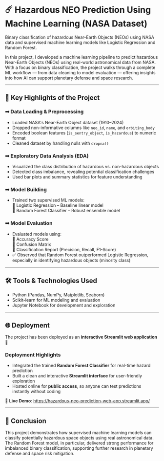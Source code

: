 # ☄️ Hazardous NEO Prediction Using Machine Learning (NASA Dataset)

Binary classification of hazardous Near-Earth Objects (NEOs) using NASA data and supervised machine learning models like Logistic Regression and Random Forest.

In this project, I developed a machine learning pipeline to predict hazardous Near-Earth Objects (NEOs) using real-world astronomical data from NASA. With a focus on binary classification, the project walks through a complete ML workflow — from data cleaning to model evaluation — offering insights into how AI can support planetary defense and space research.

---

## 📌 Key Highlights of the Project

### ➡ Data Loading & Preprocessing
- Loaded NASA's Near-Earth Object dataset (1910–2024)  
- Dropped non-informative columns like `neo_id`, `name`, and `orbiting_body`  
- Encoded boolean features (`is_sentry_object`, `is_hazardous`) to numeric format  
- Cleaned dataset by handling nulls with `dropna()`  

### ➡ Exploratory Data Analysis (EDA)
- Visualized the class distribution of hazardous vs. non-hazardous objects  
- Detected class imbalance, revealing potential classification challenges  
- Used bar plots and summary statistics for feature understanding  

### ➡ Model Building
- Trained two supervised ML models:  
  🔹 Logistic Regression – Baseline linear model  
  🔹 Random Forest Classifier – Robust ensemble model  

### ➡ Model Evaluation
- Evaluated models using:  
  🔸 Accuracy Score  
  🔸 Confusion Matrix  
  🔸 Classification Report (Precision, Recall, F1-Score)  
- ✅ Observed that Random Forest outperformed Logistic Regression, especially in identifying hazardous objects (minority class)  

---

## 🛠 Tools & Technologies Used
- Python (Pandas, NumPy, Matplotlib, Seaborn)  
- Scikit-learn for ML modeling and evaluation  
- Jupyter Notebook for development and exploration  

---

## 🌐 Deployment

The project has been deployed as an **interactive Streamlit web application** 🚀  

### Deployment Highlights
- Integrated the trained **Random Forest Classifier** for real-time hazard prediction  
- Built a clean and interactive **Streamlit interface** for user-friendly exploration  
- Hosted online for **public access**, so anyone can test predictions instantly without coding  

🔗 **Live Demo**: https://hazardous-neo-prediction-web-app.streamlit.app/

---

## 🔭 Conclusion
This project demonstrates how supervised machine learning models can classify potentially hazardous space objects using real astronomical data. The Random Forest model, in particular, delivered strong performance for imbalanced binary classification, supporting further research in planetary defense and space risk mitigation.
